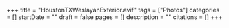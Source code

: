 +++
title = "HoustonTXWeslayanExterior.avif"
tags = ["Photos"]
categories = []
startDate = ""
draft = false
pages = []
description = ""
citations = []
+++
